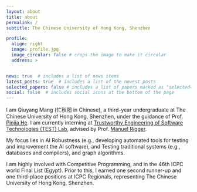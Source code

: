 ```yaml
---
layout: about
title: about
permalink: /
subtitle: The Chinese University of Hong Kong, Shenzhen

profile:
  align: right
  image: profile.jpg
  image_circular: false # crops the image to make it circular
  address: >


news: true  # includes a list of news items
latest_posts: true  # includes a list of the newest posts
selected_papers: false # includes a list of papers marked as "selected={true}"
social: false  # includes social icons at the bottom of the page
---
```


I am Qiuyang Mang (忙秋阳 in Chinese), a third-year undergraduate at The Chinese University of Hong Kong, Shenzhen, under the guidance of Prof. [Pinjia He](https://pinjiahe.github.io/). I am currently interning at [Trustworthy Engineering of Software Technologies (TEST) Lab](https://nus-test.github.io/), advised by Prof. [Manuel Rigger](https://www.manuelrigger.at/). 

My focus lies in AI Robustness (e.g., developing automated tools for testing and improvement the AI software), and Testing traditional systems (e.g., databases and compilers), and graph algorithms.



I am highly involved with Competitive Programming, and in the 46th ICPC world Final List (Egypt). Prior to this, I earned one second runner-up and one third-place positions at ICPC Regionals, representing The Chinese University of Hong Kong, Shenzhen.





